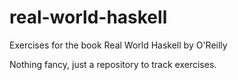 # real-world-haskell
Exercises for the book Real World Haskell by O'Reilly

Nothing fancy, just a repository to track exercises.
